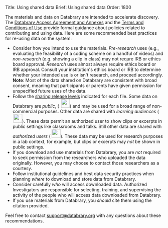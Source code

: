 Title: Using shared data
Brief: Using shared data
Order: 1800

The materials and data on Databrary are intended to accelerate discovery.
The [Databrary Access Agreement and Annexes](https://databrary.org/about/agreement/agreement.html) and the [Terms and Conditions of Use](https://databrary.org/about/policies/terms.html) provide formal guidance about policies related to contributing and using data.
Here are some recommended best practices for re-using data on the system:

- Consider how you intend to use the materials. *Pre-research* uses (e.g., evaluating the feasibility of a coding scheme on a handful of videos) and *non-research* (e.g. showing a clip in class) may not requre IRB or ethics board approval.
*Research* uses almost always require ethics board or IRB approval. Consult your institution's ethics board or IRB to determine whether your intended use is or isn't research, and proceed accordingly.
**Note**: Most of the data shared on Databrary are consistent with broad consent, meaning that participants or parents have given permission for unspecified future uses of the data.
- Follow the [sharing release levels](https://databrary.org/support/irb/release-levels.html) indicated for each file. Some data on Databrary are *public*,  (<img src="https://nyu.databrary.org/web/icons/release/public.svg" style="margin-left:6px; width:2em;">) and may be used for a broad range of non-commercial purposes. Other data are shared with *learning audiences* (<img src="https://nyu.databrary.org/web/icons/release/excerpts.svg" style="margin-left:2px; width:2em;">). These data permit an authorized user to show clips or excerpts in public settings like classrooms and talks. Still other data are shared with *authorized users* (<img src="https://nyu.databrary.org/web/icons/release/shared.svg" style="margin-left:4px; width:2em;">). These data may be used for research purposes in a lab context, for example, but clips or excerpts may *not* be shown in public settings.
- If you download and use materials from Databrary, you are *not* required to seek permission from the researchers who uploaded the data originally. However, you may choose to contact those researchers as a courtesy.
- Follow institutional guidelines and best data security practices when planning *where* to download and store data from Databrary.
- Consider carefully *who* will access downloaded data. Authorized Investigators are responsible for selecting, training, and supervising the activity of the people who will access data downloaded from Databrary.
- If you use materials from Databrary, you *should* cite them using the citation provided.

Feel free to contact support@databrary.org with any questions about these recommendations.